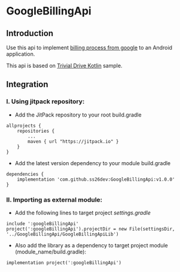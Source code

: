 # GoogleBillingApi

## Introduction

Use this api to implement [billing process from google](https://developer.android.com/google/play/billing) to an Android application.

This api is based on [Trivial Drive Kotlin](https://github.com/android/play-billing-samples/tree/master/TrivialDriveKotlin) sample.


## Integration

### I. Using jitpack repository:
* Add the JitPack repository to your root build.gradle
```
allprojects {
    repositories {
        ...
        maven { url "https://jitpack.io" }
    }
}
```

* Add the latest version dependency to your module build.gradle
```
dependencies {
    implementation 'com.github.ss26dev:GoogleBillingApi:v1.0.0'
}
```

### II. Importing as external module:
* Add the following lines to target project *settings.gradle*
```
include ':googleBillingApi'
project(':googleBillingApi').projectDir = new File(settingsDir, '../GoogleBillingApi/GoogleBillingApiLib')
```

* Also add the library as a dependency to target project module (module_name/build.gradle):
```
implementation project(':googleBillingApi')
```
